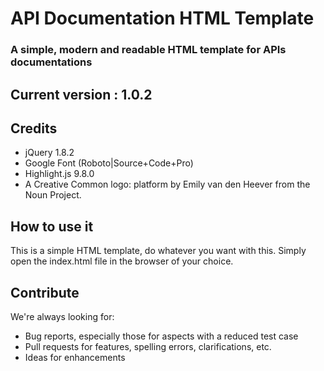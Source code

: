 # API Documentation HTML Template

### A simple, modern and readable HTML template for APIs documentations

## Current version : 1.0.2

## Credits

* jQuery 1.8.2
* Google Font (Roboto|Source+Code+Pro)
* Highlight.js 9.8.0
* A Creative Common logo: platform by Emily van den Heever from the Noun Project.

## How to use it

This is a simple HTML template, do whatever you want with this.
Simply open the index.html file in the browser of your choice.

## Contribute

We're always looking for:

* Bug reports, especially those for aspects with a reduced test case
* Pull requests for features, spelling errors, clarifications, etc.
* Ideas for enhancements